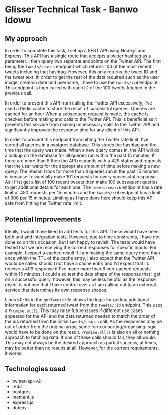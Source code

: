 # Glisser Technical Task - Banwo Idowu

## My approach

In order to complete this task, I set up a REST API using Node.js and Express.
This API has a single route that accepts a twitter hashtag as a parameter. I then query two separate endpoints
on the Twitter API. The first being the `tweets/search` endpoint which returns 100 of the 
most recent tweets including that hashtag. However, this only returns
the tweet ID and the tweet text. In order to get the rest of the data required such as the
user image, creation date and username, I have to use the `tweets/:id` endpoint. This endpoint is
then called with each ID of the 100 tweets fetched in the previous call. 

In order to prevent  this API from calling the Twitter API excessively, I've used a Redis
cache to store the result of successful queries. Queries are cached for an hour When a subsequent request
is made, the cache is checked before making and calls to the Twitter API.
This is beneficial as it prevents this service from making unnecessary calls to 
the Twitter API and significantly improves the response time for any client of this API.

In order to prevent this endpoint from hitting the Twitter rate limit, 
I've stored all queries in a postgres database. This stores the hashtag and the
time that the query was made. When a new query comes in, the API will do a 
lookup on the database for all queries run within the past 15 minutes. If there are more than 8
then the API responds with a 429 status and requests that the user waits for the appropriate amount
of time before making a new query. The reason I look for more than 8 queries run in the
past 15 minutes is because I essentially make 101 requests for every successful response. As I first get a list
of 100 recent tweets then make 100 subsequent queries to get additional details for each one.
The `tweets/search` endpoint has a rate limit of 450 requests per 15 minutes and the `tweets/:id` endpoint has a 
limit of 900 per 15 minutes. Limiting as I have done here should keep this API safe from hitting the Twitter rate limit.

## Potential Improvements

Ideally, I would have liked to add tests for this API. These would have been both unit and integration tests. However, 
due to time constraints, I have not done so on this occasion, but I am happy to revisit. The tests would have
tested that we are receiving the correct responses for specific inputs. For example, I expect a cached result if I 
am making the same query more than once within the TTL of the cache entry, I also expect that the Twitter API would be called
should I not have a cache entry and I'd expect that I'd receive a 409 response if I've made more than 8 non-cached requests
within 15 minutes. I could also test the data shape of the response that I get on a successful query, however, this may
be less helpful as the response object is not one that I have control over as I am calling out to an external service that
determines its own response shapes. 

Lines 50-55 in the `getTweets` file shows the logic for getting additional information for each returned tweet from the `tweets/:id` endpoint. This uses a `Promise.all()`. This may raise future issues if different use cases appeared for the API and the data returned
needed to match the order of the ids returned from the initial `tweets/search` call. As the responses may be out of order
from the original array, some form or sorting/organising logic would have to be done on the result. `Promise.all()` is also an all or nothing
approach to fetching data. If one of those calls should fail, they all would. This may not always be the desired approach as partial success,
at times, may be better than no results at all. However, for the current requirements, it works.

## Technologies used
- twitter-api-v2
- redis
- postgres
- moment.js
- express.js
- dotenv